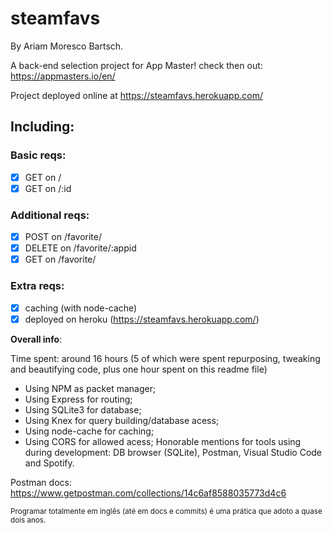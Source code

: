 # steamfavs
By Ariam Moresco Bartsch.
  
A back-end selection project for App Master! check then out: https://appmasters.io/en/

Project deployed online at https://steamfavs.herokuapp.com/

## Including: 

### Basic reqs:
- [x] GET on /
- [x] GET on /:id

### Additional reqs:
- [x] POST on /favorite/
- [x] DELETE on /favorite/:appid
- [x] GET on /favorite/

### Extra reqs:
- [x] caching (with node-cache)
- [x] deployed on heroku (https://steamfavs.herokuapp.com/)

**Overall info**:

Time spent: around 16 hours (5 of which were spent repurposing, tweaking and beautifying code, plus one hour spent on this readme file)
- Using NPM as packet manager;
- Using Express for routing;
- Using SQLite3 for database;
- Using Knex for query building/database acess;
- Using node-cache for caching;
- Using CORS for allowed acess;
Honorable mentions for tools using during development: DB browser (SQLite), Postman, Visual Studio Code and Spotify.

Postman docs: https://www.getpostman.com/collections/14c6af8588035773d4c6

<sub>Programar totalmente em inglês (até em docs e commits) é uma prática que adoto a quase dois anos.<sub>
